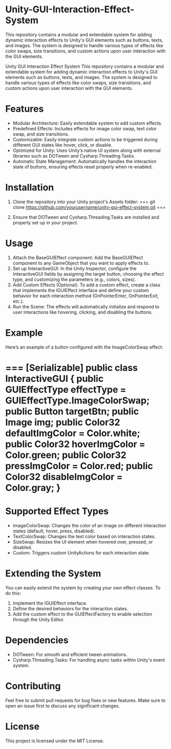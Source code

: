 # Unity-GUI-Interaction-Effect-System
This repository contains a modular and extendable system for adding dynamic interaction effects to Unity's GUI elements such as buttons, texts, and images. The system is designed to handle various types of effects like color swaps, size transitions, and custom actions upon user interaction with the GUI elements.

Unity GUI Interaction Effect System
This repository contains a modular and extendable system for adding dynamic interaction effects to Unity's GUI elements such as buttons, texts, and images. The system is designed to handle various types of effects like color swaps, size transitions, and custom actions upon user interaction with the GUI elements.

# Features
 * Modular Architecture: Easily extendable system to add custom effects.
 * Predefined Effects: Includes effects for image color swap, text color swap, and size transitions.
 * Customizable: Easily integrate custom actions to be triggered during different GUI states like hover, click, or disable.
 * Optimized for Unity: Uses Unity’s native UI system along with external libraries such as DOTween and Cysharp.Threading.Tasks.
 * Automatic State Management: Automatically handles the interaction state of buttons, ensuring effects reset properly when re-enabled.

# Installation
1. Clone the repository into your Unity project's Assets folder:
===
git clone https://github.com/yourusername/unity-gui-effect-system.git
===

3. Ensure that DOTween and Cysharp.Threading.Tasks are installed and properly set up in your project.

# Usage
1. Attach the BaseGUIEffect component: Add the BaseGUIEffect component to any GameObject that you want to apply effects to.
2. Set up InteractiveGUI: In the Unity Inspector, configure the InteractiveGUI fields by assigning the target button, choosing the effect type, and customizing the parameters (e.g., colors, sizes).
3. Add Custom Effects (Optional): To add a custom effect, create a class that implements the IGUIEffect interface and define your custom behavior for each interaction method (OnPointerEnter, OnPointerExit, etc.).
4. Run the Scene: The effects will automatically initialize and respond to user interactions like hovering, clicking, and disabling the buttons.

# Example
Here’s an example of a button configured with the ImageColorSwap effect:

===
[Serializable]
public class InteractiveGUI
{
    public GUIEffectType effectType = GUIEffectType.ImageColorSwap;
    public Button targetBtn;
    public Image img;
    public Color32 defaultImgColor = Color.white;
    public Color32 hoverImgColor = Color.green;
    public Color32 pressImgColor = Color.red;
    public Color32 disableImgColor = Color.gray;
}
===

# Supported Effect Types
 * ImageColorSwap: Changes the color of an image on different interaction states (default, hover, press, disabled).
 * TextColorSwap: Changes the text color based on interaction states.
 * SizeSwap: Resizes the UI element when hovered over, pressed, or disabled.
 * Custom: Triggers custom UnityActions for each interaction state.

# Extending the System
You can easily extend the system by creating your own effect classes. To do this:
1. Implement the IGUIEffect interface.
2. Define the desired behaviors for the interaction states.
3. Add the custom effect to the GUIEffectFactory to enable selection through the Unity Editor.

# Dependencies
* DOTween: For smooth and efficient tween animations.
* Cysharp.Threading.Tasks: For handling async tasks within Unity's event system.

# Contributing
Feel free to submit pull requests for bug fixes or new features. Make sure to open an issue first to discuss any significant changes.

# License
This project is licensed under the MIT License.
